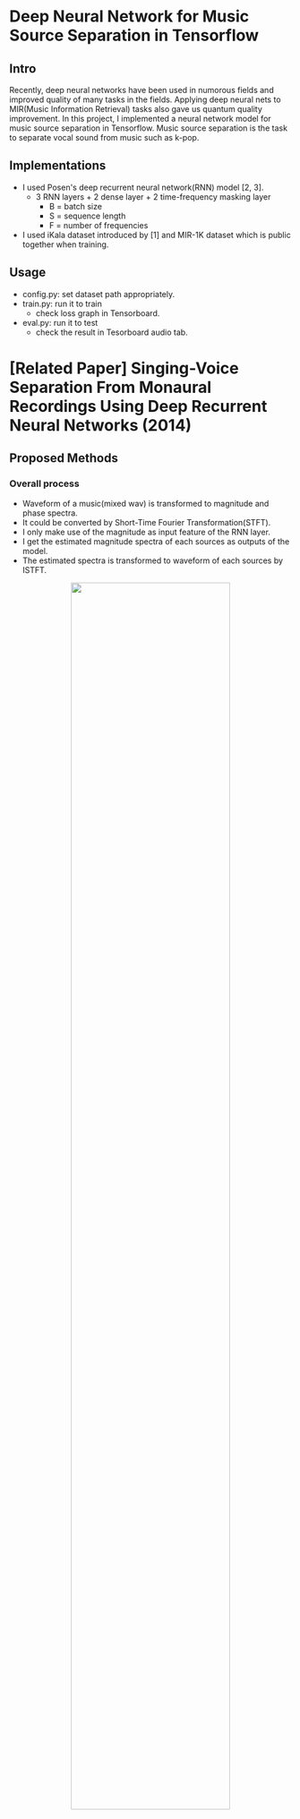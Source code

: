 # Deep Neural Network for Music Source Separation in Tensorflow
## Intro
Recently, deep neural networks have been used in numorous fields and improved quality of many tasks in the fields. 
Applying deep neural nets to MIR(Music Information Retrieval) tasks also gave us quantum quality improvement. 
In this project, I implemented a neural network model for music source separation in Tensorflow.
Music source separation is the task to separate vocal sound from music such as k-pop.

## Implementations
* I used Posen's deep recurrent neural network(RNN) model [2, 3].
  * 3 RNN layers + 2 dense layer + 2 time-frequency masking layer
    * B = batch size
    * S = sequence length
    * F = number of frequencies
* I used iKala dataset introduced by [1] and MIR-1K dataset which is public together when training.

## Usage
* config.py: set dataset path appropriately.
* train.py: run it to train
  * check loss graph in Tensorboard.
* eval.py: run it to test
  * check the result in Tesorboard audio tab.

# \[Related Paper\] Singing-Voice Separation From Monaural Recordings Using Deep Recurrent Neural Networks (2014)
## Proposed Methods
### Overall process
* Waveform of a music(mixed wav) is transformed to magnitude and phase spectra.
* It could be converted by Short-Time Fourier Transformation(STFT).
* I only make use of the magnitude as input feature of the RNN layer.
* I get the estimated magnitude spectra of each sources as outputs of the model.
* The estimated spectra is transformed to waveform of each sources by ISTFT.
<p align="center"><img src="https://raw.githubusercontent.com/andabi/music-source-separation/master/materials/posen/overall.png" width="75%"></p>

### Model
* RNN layers (3 layers)
* Dense layer
  * each layer for each source
* Time-frequency masking layer
  * each layer for each source
  * regularize sum of outputs of each dense layer for each (time, frequency) to be inputs (mixed)
  * no non-linearity
<p align="center"><img src="https://raw.githubusercontent.com/andabi/music-source-separation/master/materials/posen/model.png" width="75%"></p>

### Loss
* Mean squared error(MSE) or KL divergence between estimated magnitude and ground true are used as the loss function.

<p align="center"><img src="https://raw.githubusercontent.com/andabi/music-source-separation/master/materials/posen/mse.png" height="30px"></p>

<p align="center"><img src="https://raw.githubusercontent.com/andabi/music-source-separation/master/materials/posen/kl.png" height="30px"></p>

* Further, to prevent different sources to get similar each other, 'discrimination' term is considered additionally.
  * The discrimination weight(r) should be carefully chosen because it causes ignoring the first term when training(large r (e.g. r >= 1) makes the result bad)
<p align="center"><img src="https://raw.githubusercontent.com/andabi/music-source-separation/master/materials/posen/disc_mse.png" height="30px"></p>

<p align="center"><img src="https://raw.githubusercontent.com/andabi/music-source-separation/master/materials/posen/disc_kl.png" height="30px"></p>


## Experiments
### Settings
* [MIR-1K dataset](https://sites.google.com/site/unvoicedsoundseparation/mir-1k) is used.
  * 1000 song clip with a sample rate of 16KHz, with duration from 4 to 13 secs.
  * extracted from 110 Karaoke songs performed by both male and female amateurs.
  * singing voice and background music in differenct channels.
* Data augmentation
  * circularly shift the singing voice and mix them with the background music.
* 1024 points STFT with 50% overlap
* L-BFGS optimizer rather than gradient decent methods
* Concatenating neighboring 1 frame
  * To enrich context, previous and next frames are concatenated to current frame.
### Evaluation Metric
[BSS-EVAL 3.0 metrics](https://hal.inria.fr/inria-00544230/document) are used.
<b>pred_v</b> = estimated voice, <b<v</b> = ground truth voice,
<b>m</b> = ground truth music, <b>x</b> = the mixture
* Source to Distortion Ratio (SDR) or GSDR(length weighted)
  * SDR(v) = how similar pred_v with v?
* Source to Interferences Ratio (SIR) or GSIR(length weighted)
  * SIR(v) = how discriminative pred_v with m?
* Sources to Artifacts Ratio (SAR) or GSAR(length weighted)
* NSDR(Normalized SDR) or GNSDR(length weighted)
  * SDR improvement between the estimated voice and the mixture.
  * SDR(pred_v, v) - SDR(x, v)
### Results
* The proposed neural network models achieve 2.30-2.48 dB GNSDR gain, 4.32-5.42 dB GSIR gain with similar GSAR performance, compared with conventional approaches. (quantum jump!!!)
<p align="center"><img src="https://raw.githubusercontent.com/andabi/music-source-separation/master/materials/posen/result3.png" width="50%"></p>

* Concatenating neighboring 1 frame provides better results.
We can make a assumption that more sufficient information than single frame provides more hint to the neural net.
<p align="center"><img src="https://raw.githubusercontent.com/andabi/music-source-separation/master/materials/posen/result1.png" width="50%"></p>

* The RNN-based models, in fact, do not make any plausible improvement comparing with DNN.
But discriminative training with carefully chosen weight(r) provides a bit better performance in the experiments.
<p align="center"><img src="https://raw.githubusercontent.com/andabi/music-source-separation/master/materials/posen/result2.png" width="50%"></p>

* A visualization of magnitude spectrogram in log scale for mixed, vocal, and music.
<p align="center"><img src="https://raw.githubusercontent.com/andabi/music-source-separation/master/materials/posen/result4.png" width="100%"></p>

# \[Related Paper\]Music Signal Processing Using Vector Product Neural Networks (2017)
## Approach
* Some transformation methods are applied to enrich the information for each frame
  * Instead of Posen's approach(simply concatenate previous-k and subsequent-k frames)
* Vector Product Neural Network(VPNN) proposed by [4] is used.
  * Each t-f unit(magnitude) is 3-dimensional vector.
### Context-windowed Transformation
* previous, current, and subsequent frame as 3-dimensional vector
* For VPNN, 3-dimensional vector is used as a 
### Spectral-color Transformation
* Transformation the magnitude of each t-f unit to RGB colored value (3-dimensional)
  * x is the magnitude of each t-f unit,
  * n a scalar to bias the generation of RGB values.
    * empirically set n to 0.0938 in this work.
<p align="center"><img src="https://raw.githubusercontent.com/andabi/music-source-separation/master/materials/zhe-cheng/spectral_color_trans.png" width="50%"></p>

### Loss
* MSE loss is used like Posen's work.
## Experiments
### Settings
* [iKala dataset](http://mac.citi.sinica.edu.tw/ikala/) is used.
  * 252 30-second excerpts sampled from 206 iKala songs
* 63 training clips and 189 testing clips. 
* All clips are downsampled to 16000 Hz. 
* 1024-point window and a 256-point hop size.
* VPNN of 3-layers and 512 units each layer.
* time frequency masking applied.

### Evaluation Metric
[GNSDR, GSIR, GSAR](https://hal.inria.fr/inria-00544230/document) are used.
### Results
* CVPNN and WVPNN performs better than DNNs which have same size of weights.
<p align="center"><img src="https://raw.githubusercontent.com/andabi/music-source-separation/master/materials/zhe-cheng/result.png" width="75%"></p>

# References
1. Zhe-Cheng Fan, Tak-Shing T. Chan, Yi-Hsuan Yang, and Jyh-Shing R. Jang, "[Music Signal Processing Using Vector Product
Neural Networks](http://mac.citi.sinica.edu.tw/~yang/pub/fan17dlm.pdf)", Proc. of the First Int. Workshop on Deep Learning and Music joint with IJCNN, May, 2017
2. P.-S. Huang, M. Kim, M. Hasegawa-Johnson, P. Smaragdis, "[Joint Optimization of Masks and Deep Recurrent Neural Networks for Monaural Source Separation](http://paris.cs.illinois.edu/pubs/huang-ismir2014.pdf)", IEEE/ACM Transactions on Audio, Speech, and Language Processing, vol. 23, no. 12, pp. 2136–2147, Dec. 2015
3. P.-S. Huang, M. Kim, M. Hasegawa-Johnson, P. Smaragdis, "[Singing-Voice Separation From Monaural Recordings Using Deep Recurrent Neural Networks](https://posenhuang.github.io/papers/DRNN_ISMIR2014.pdf)" in International Society for Music Information Retrieval Conference (ISMIR) 2014.
4. Tohru Nitta, "[A backpropagation algorithm for neural networks based an 3D vector product. In Proc. IJCNN](https://staff.aist.go.jp/tohru-nitta/IJCNN93-VP.pdf)", Proc. of IJCAI, 2007.
